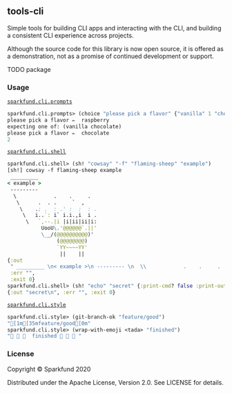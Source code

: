 ## tools-cli

Simple tools for building CLI apps and interacting with the CLI, and
building a consistent CLI experience across projects.

Although the source code for this library is now open source, it is
offered as a demonstration, not as a promise of continued development
or support.

TODO package

### Usage

[`sparkfund.cli.prompts`](./src/sparkfund/cli/prompts.clj)

```clj
sparkfund.cli.prompts> (choice "please pick a flavor" {"vanilla" 1 "chocolate" 2})
please pick a flavor ✏️  raspberry
expecting one of: (vanilla chocolate)
please pick a flavor ✏️  chocolate
2
```

[`sparkfund.cli.shell`](./src/sparkfund/cli/shell.clj)

```clj
sparkfund.cli.shell> (sh! "cowsay" "-f" "flaming-sheep" "example")
[sh!] cowsay -f flaming-sheep example
 _________ 
< example >
 --------- 
  \            .    .     .   
   \      .  . .     `  ,     
    \    .; .  : .' :  :  : . 
     \   i..`: i` i.i.,i  i . 
      \   `,--.|i |i|ii|ii|i: 
           UooU\.'@@@@@@`.||' 
           \__/(@@@@@@@@@@)'  
                (@@@@@@@@)    
                `YY~~~~YY'    
                 ||    ||     
{:out
 " _________ \n< example >\n --------- \n  \\            .    .     .   \n   \\      .  . .     `  ,     \n    \\    .; .  : .' :  :  : . \n     \\   i..`: i` i.i.,i  i . \n      \\   `,--.|i |i|ii|ii|i: \n           UooU\\.'@@@@@@`.||' \n           \\__/(@@@@@@@@@@)'  \n                (@@@@@@@@)    \n                `YY~~~~YY'    \n                 ||    ||     \n",
 :err "",
 :exit 0}
sparkfund.cli.shell> (sh! "echo" "secret" {:print-cmd? false :print-out? false})
{:out "secret\n", :err "", :exit 0}
```

[`sparkfund.cli.style`](./src/sparkfund/cli/style.clj)

```clj
sparkfund.cli.style> (git-branch-ok "feature/good")
"[1m[35mfeature/good[0m"
sparkfund.cli.style> (wrap-with-emoji <tada> "finished")
"🎉 🎉 🎉  finished 🎉 🎉 🎉 "
```

### License

Copyright © Sparkfund 2020

Distributed under the Apache License, Version 2.0. See LICENSE for details.
